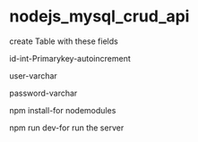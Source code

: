 # nodejs_mysql_crud_api

create Table with these fields

id-int-Primarykey-autoincrement

user-varchar

password-varchar

npm install-for nodemodules

npm run dev-for run the server
